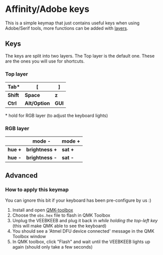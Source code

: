# Affinity/Adobe keys

This is a simple keymap that just contains useful keys when using Adobe/Serif tools, more functions can be added with [layers](https://thomasbaart.nl/2018/12/06/qmk-basics-how-to-add-a-layer-to-your-keymap/).
## Keys

The keys are split into two layers. The Top layer is the default one. These are the ones you will use for shortcuts.

### Top layer

|   Tab*  |   [  |   ]  |
|------|------|------|
|   **Shift**  |   **Space** |   **z**  |
|   **Ctrl**  |   **Alt/Option**  |   **GUI**  |


  \* hold for RGB layer (to adjust the keyboard lights)

### RGB layer

|  | **mode -**  | mode + |
|------|------|------|
| **hue +**  | **brightness +**| **sat +**  |
| **hue -**  | **brightness -**  | **sat -**  |


  
## Advanced

### How to apply this keymap
  
You can ignore this bit if your keyboard has been pre-configure by us :)

  1) Install and open [QMK-toolbox](https://github.com/qmk/qmk_toolbox/releases)
  2) Choose the `obs.hex` file to flash in QMK Toolbox
  3) Unplug the VEEBKEEB and plug it back in *while holding the top-left key* (this will make QMK able to see the keyboard)
  4) You should see a 'Atmel DFU device connected' message in the QMK Toolbox window
  5) In QMK toolbox, click "Flash" and wait until the VEEBKEEB lights up again (should only take a few seconds)
